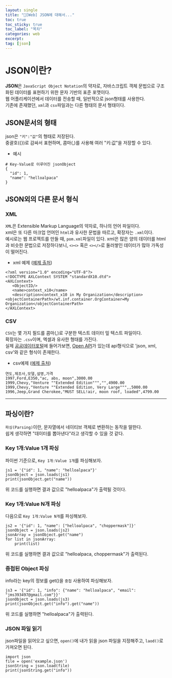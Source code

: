 ```yaml
---
layout: single
title: "📘[Web] JSON에 대해서..."
toc: true
toc_sticky: true
toc_label: "목차"
categories: web
excerpt: 
tag: [json]
---
```


# JSON이란?
**JSON**은 `JavaScript Object Notation`의 약자로, 자바스크립트 객체 문법으로 구조화된 데이터를 표현하기 위한 문자 기반의 표준 포맷이다.  
웹 어플리케이션에서 데이터를 전송할 때, 일반적으로 json형태를 사용한다.  
기존에 존재했던, `xml`과 `csv`파일과는 다른 형태의 문서 형태이다.  

## JSON문서의 형태
json은 `"키":"값"`의 형태로 저장된다.  
중괄호({})로 감싸서 표현하며, 콤마(,)를 사용해 여러 "키:값"을 저장할 수 있다.  
- 예시
```
# Key-Value로 이루어진 jsonObject
{
  "id": 1,
  "name": "helloalpaca"
}
```

## JSON외의 다른 문서 형식

### XML
`XML`은 Extensible Markup Language의 약자로, 하나의 언어 파일이다.  
xml은 또 다른 마크업 언어인 `html`과 유사한 문법을 따르고, 확장자는 `.xml`이다.  
예시로는 웹 프로젝트를 만들 때, `pom.xml`파일이 있다.
xml은 많은 양의 데이터를 html과 비슷한 문법으로 저장하다보니, `<><>` 혹은 `<></>`로 둘러쌓인 데이터가 많아 가독성이 떨어진다.  

- xml 예제 ([예제 출처](https://support.ptc.com/help/wnc/r11.2.0.0/ko/index.html#page/Windchill_Help_Center/SumaUsingIxb_Sample_XML_files.html))

```
<?xml version="1.0" encoding="UTF-8"?>
<!DOCTYPE AXLContext SYSTEM "standardX10.dtd">
<AXLContext>
   <ObjectID/>
   <name>context_x10</name>
   <description>context_x10 in My Organization</description>
<objectContainerPath>/wt.inf.container.OrgContainer=My Organization</objectContainerPath>
</AXLContext>
```

### CSV
`CSV`는 몇 가지 필드를 콤마(,)로 구분한 텍스트 데이터 밒 텍스트 파일이다.  
확장자는 `.csv`이며, 엑셀과 유사한 형태를 가진다.  
실제 [공공데이터포털](https://www.data.go.kr/)에 들어가보면, [Open API](https://hellojunho.github.io/web,/api/API%EC%97%90-%EB%8C%80%ED%95%B4%EC%84%9C/)가 있는데 api형식으로 'json, xml, csv'와 같은 형식이 존재한다.  

- csv예제 ([예제 출처](https://ko.wikipedia.org/wiki/CSV_(%ED%8C%8C%EC%9D%BC_%ED%98%95%EC%8B%9D)))

```
연도,제조사,모델,설명,가격
1997,Ford,E350,"ac, abs, moon",3000.00
1999,Chevy,"Venture ""Extended Edition""","",4900.00
1999,Chevy,"Venture ""Extended Edition, Very Large""",,5000.00
1996,Jeep,Grand Cherokee,"MUST SELL!air, moon roof, loaded",4799.00
```

---

## 파싱이란?
`파싱(Parsing)`이란, 문자열에서 네이티브 객체로 변환하는 동작을 말한다.  
쉽게 생각하면 "데이터를 뽑아낸다"라고 생각할 수 있을 것 같다.

### Key 1개:Value 1개 파싱
파이썬 기준으로, `Key 1개:Value 1개`를 파싱해보자.  
```
js1 = '{"id": 1, "name": "helloalpaca"}'  
jsonObject = json.loads(js1)
print(jsonObject.get("name"))
```
위 코드를 실행하면 결과 값으로 "helloalpaca"가 출력될 것이다.  

### Key 1개:Value N개 파싱
다음으로 `Key 1개:Value N개`를 파싱해보자.  
```
js2 = '{"id": 1, "name": ["helloalpaca", "choppermask"]}'
jsonObject = json.loads(js2)
jsonArray = jsonObject.get("name")
for list in jsonArray:
    print(list)
```
위 코드를 실행하면 결과 값으로 "helloalpaca, choppermask"가 출력된다.  

### 중첩된 Object 파싱
info라는 key의 정보를 get()을 `중첩` 사용하여 파싱해보자.  
```
js3 = '{"id": 1, "info": {"name": "helloalpaca", "email": "jms393497@gmail.com"}}'
jsonObject = json.loads(js3)
print(jsonObject.get("info").get("name"))
```

위 코드를 실행하면 "helloalpaca"가 출력된다.  

### JSON 파일 읽기
json파일을 읽어오고 싶으면, `open()`에 내가 읽을 json 파일을 지정해주고, `laod()`로 가져오면 된다.  
```
import json  
file = open('example.json')
jsonString = json.load(file)
print(jsonString.get("info"))
```
